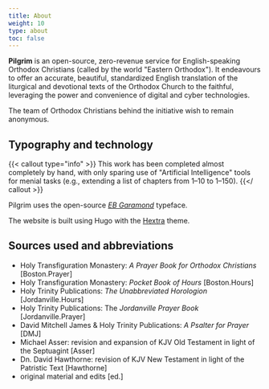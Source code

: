 ```yaml
---
title: About
weight: 10
type: about
toc: false
---
```


**Pilgrim** is an open-source, zero-revenue service for English-speaking Orthodox Christians (called by the world "Eastern Orthodox"). It endeavours to offer an accurate, beautiful, standardized English translation of the liturgical and devotional texts of the Orthodox Church to the faithful, leveraging the power and convenience of digital and cyber technologies.

The team of Orthodox Christians behind the initiative wish to remain anonymous.


## Typography and technology
{{< callout type="info" >}}
  This work has been completed almost completely by hand, with only sparing use of "Artificial Intelligence" tools for menial tasks (e.g., extending a list of chapters from 1–10 to 1–150).
{{</ callout >}}

Pilgrim uses the open-source [_EB Garamond_](https://googlefonts.github.io/ebgaramond-specimen/ "See specimen.") typeface.

The website is built using Hugo with the [Hextra](https://themes.gohugo.io/themes/hextra/) theme.

## Sources used and abbreviations
- Holy Transfiguration Monastery: _A Prayer Book for Orthodox Christians_ [Boston.Prayer]
- Holy Transfiguration Monastery: _Pocket Book of Hours_ [Boston.Hours]
- Holy Trinity Publications: _The Unabbreviated Horologion_ [Jordanville.Hours]
- Holy Trinity Publications: The _Jordanville Prayer Book_ [Jordanville.Prayer]
- David Mitchell James & Holy Trinity Publications: _A Psalter for Prayer_ [DMJ]
- Michael Asser: revision and expansion of KJV Old Testament in light of the Septuagint [Asser]
- Dn. David Hawthorne: revision of KJV New Testament in light of the Patristic Text [Hawthorne]
- original material and edits [ed.]
